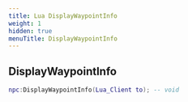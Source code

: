 ```yaml
---
title: Lua DisplayWaypointInfo
weight: 1
hidden: true
menuTitle: DisplayWaypointInfo
---
```

## DisplayWaypointInfo
```lua
npc:DisplayWaypointInfo(Lua_Client to); -- void
```